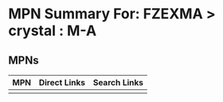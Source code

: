 



# MPN Summary For: FZEXMA > crystal : M-A

## MPNs
  

|MPN|Direct Links|Search Links|
| :--- | :--- | :--- |
||||
